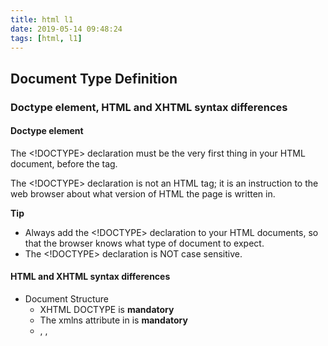 ```yaml
---
title: html l1
date: 2019-05-14 09:48:24
tags: [html, l1]
---
```


## Document Type Definition

### Doctype element, HTML and XHTML syntax differences

#### Doctype element

The <!DOCTYPE> declaration must be the very first thing in your HTML document, before the <html> tag.

The <!DOCTYPE> declaration is not an HTML tag; it is an instruction to the web browser about what version of HTML the page is written in.

**Tip**

- Always add the <!DOCTYPE> declaration to your HTML documents, so that the browser knows what type of document to expect.
- The <!DOCTYPE> declaration is NOT case sensitive.

#### HTML and XHTML syntax differences

- Document Structure
  - XHTML DOCTYPE is **mandatory**
  - The xmlns attribute in <html> is **mandatory**
  - <html>, <head>, <title>, and <body> are **mandatory**
- XHTML Elements
  - XHTML elements must be **properly nested**
  - XHTML elements must always be **closed**
  - XHTML elements must be in **lowercase**
  - XHTML documents must have **one root element**
- XHTML Attributes
  - Attribute names must be in **lower case**
  - Attribute values must be **quoted**
  - Attribute minimization is **forbidden**

### Browser modes

- Quirks Mode
- Standards Mode

## Layout and text formatting tags

### Layout tags

- `<header>` - Defines a header for a document or a section
- `<nav>` - Defines a container for navigation links
- `<section>` - Defines a section in a document
- `<article>` - Defines an independent self-contained article
- `<aside>` - Defines content aside from the content (like a sidebar)
- `<footer>` - Defines a footer for a document or a section
- `<details>` - Defines additional details
- `<summary>` - Defines a heading for the `<details>` element

### HTML 5 structural and semantic tags

A semantic element clearly describes its meaning to both the browser and the developer.

Examples of non-semantic elements: `<div>` and `<span>` - Tells nothing about its content.

Examples of semantic elements: `<form>`, `<table>`, and `<article>` - Clearly defines its content.

#### New Semantic Elements in HTML5

- `<article>`
- `<aside>`
- `<details>`
- `<figcaption>`
- `<figure>`
- `<footer>`
- `<header>`
- `<main>`
- `<mark>`
- `<nav>`
- `<section>`
- `<summary>`
- `<time>`

### Formatting tags: bold, italic, upper, lower cases and etc.

- `<b>` - Bold text
- `<strong>` - Important text
- `<i>` - Italic text
- `<em>` - Emphasized text
- `<mark>` - Marked text
- `<small>` - Small text
- `<del>` - Deleted text
- `<ins>` - Inserted text
- `<sub>` - Subscript text
- `<sup>` - Superscript text

## Metadata, Styles, Scripts

### Meta tags

The `<meta>` tag provides metadata about the HTML document. Metadata will not be displayed on the page, but will be machine parsable.

### page encoding

To display an HTML page correctly, a web browser must know which character set (character encoding) to use.

This is specified in the `<meta>` tag:

For HTML4: `<meta http-equiv="Content-Type" content="text/html;charset=ISO-8859-1">`

For HTML5: `<meta charset="UTF-8">`

### Add inline styles, include internal and external CSS

Using external CSS: `<link href="style.css" rel="stylesheet" type="text/css">`

Using internal CSS: 

```html
<head>
<style type="text/css">

    h1 {
            color:#fff
            margin-left: 20px;
       }

    p {
        font-family: Arial, Helvetica, Sans Serif;     
       }


</style>
</head>
```

Using inline styles: `<h1 style="color:red;margin-left:20px;">Today’s Update</h1>`

### Include internal and external Script

Using internal:

```html
<script>
document.getElementById("demo").innerHTML = "My First JavaScript";
</script>
```

Using external: `<script src="myScript.js"></script>`

### Meta viewport property

The viewport is the user's visible area of a web page. It varies with the device, and will be smaller on a mobile phone than on a computer screen.

`<meta name="viewport" content="width=device-width, initial-scale=1.0">`

A `<meta>` viewport element gives the browser instructions on how to control the page's dimensions and scaling.

## Page structure

### Root HTML tags

`<html></html>`

### Tree model

DOM tree

### Basic HTML elements: headers, listings, links, rare tags and etc.

### HTML tag attributes

## Table, Form, Input Tags

### Table layout tags

- Use the HTML `<table>` element to define a table
- Use the HTML `<tr>` element to define a table row
- Use the HTML `<td>` element to define a table data
- Use the HTML `<th>` element to define a table heading
- Use the HTML `<caption>` element to define a table caption
- Use the CSS `border` property to define a border
- Use the CSS `border-collapse` property to collapse cell borders
- Use the CSS `padding` property to add padding to cells
- Use the CSS `text-align` property to align cell text
- Use the CSS `border-spacing` property to set the spacing between cells
- Use the `colspan` attribute to make a cell span many columns
- Use the `rowspan` attribute to make a cell span many rows
- Use the `id` attribute to uniquely define one table

### Table attributes

- align
- bgcolor
- border
- cellpadding
- cellspacing

### Form tags and attributes

attributes:

- action
- method
- target

### Input types

- button: A push button with no default behavior.
- checkbox: A check box allowing single values to be selected/deselected.

### HTML 5 input types

- color: **HTML5** A control for specifying a color. A color picker's UI has no required features other than accepting simple colors as text (more info).
- date: **HTML5** A control for entering a date (year, month, and day, with no time).
- datetime-local: **HTML5** A control for entering a date and time, with no time zone.
- email: **HTML5** A field for editing an e-mail address.